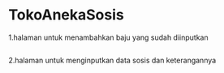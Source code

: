 # TokoAnekaSosis
1.halaman untuk menambahkan baju yang sudah diinputkan<p>
  <img src="">
  
2.halaman untuk menginputkan data sosis dan keterangannya<p>
  <img src="">

